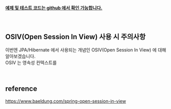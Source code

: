 #### [**예제 및 테스트 코드는 github 에서 확인 가능합니다.**](https://github.com/limwoobin/blog-code-example/tree/master/osiv-example)

<br />

## **OSIV(Open Session In View) 사용 시 주의사항**

이번엔 JPA/Hibernate 에서 사용되는 개념인 OSIV(Open Session In View) 에 대해 알아보겠습니다.  
OSIV 는 영속성 컨텍스트를

<br />

## **reference**

<a>https://www.baeldung.com/spring-open-session-in-view</a>